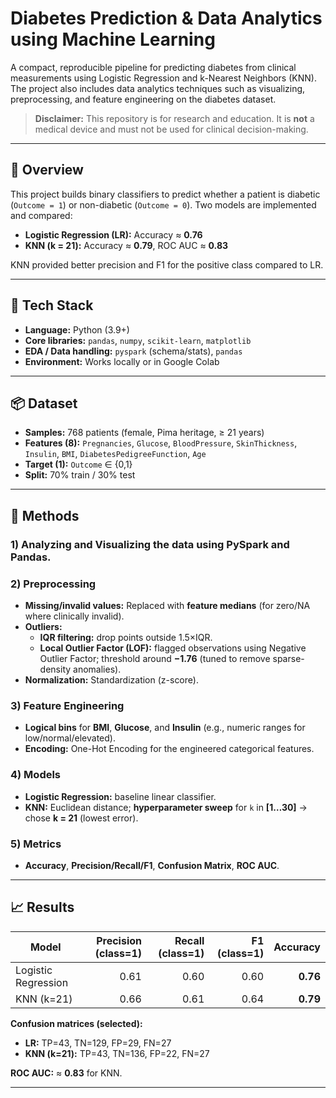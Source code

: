 # Diabetes Prediction & Data Analytics using Machine Learning

A compact, reproducible pipeline for predicting diabetes from clinical measurements using Logistic Regression and k-Nearest Neighbors (KNN). The project also includes data analytics techniques such as visualizing, preprocessing, and feature engineering on the diabetes dataset.

> **Disclaimer:** This repository is for research and education. It is **not** a medical device and must not be used for clinical decision-making.

---

## 🔎 Overview

This project builds binary classifiers to predict whether a patient is diabetic (`Outcome = 1`) or non-diabetic (`Outcome = 0`). Two models are implemented and compared:

- **Logistic Regression (LR):** Accuracy ≈ **0.76**  
- **KNN (k = 21):** Accuracy ≈ **0.79**, ROC AUC ≈ **0.83**

KNN provided better precision and F1 for the positive class compared to LR.

---

## 🧰 Tech Stack

- **Language:** Python (3.9+)
- **Core libraries:** `pandas`, `numpy`, `scikit-learn`, `matplotlib`
- **EDA / Data handling:** `pyspark` (schema/stats), `pandas`
- **Environment:** Works locally or in Google Colab

---

## 📦 Dataset

- **Samples:** 768 patients (female, Pima heritage, ≥ 21 years)  
- **Features (8):** `Pregnancies`, `Glucose`, `BloodPressure`, `SkinThickness`, `Insulin`, `BMI`, `DiabetesPedigreeFunction`, `Age`  
- **Target (1):** `Outcome` ∈ {0,1}  
- **Split:** 70% train / 30% test
  
---

## 🧪 Methods

### 1) Analyzing and Visualizing the data using PySpark and Pandas.

### 2) Preprocessing
- **Missing/invalid values:** Replaced with **feature medians** (for zero/NA where clinically invalid).  
- **Outliers:**  
  - **IQR filtering:** drop points outside 1.5×IQR.  
  - **Local Outlier Factor (LOF):** flagged observations using Negative Outlier Factor; threshold around **−1.76** (tuned to remove sparse-density anomalies).  
- **Normalization:** Standardization (z-score).

### 3) Feature Engineering
- **Logical bins** for **BMI**, **Glucose**, and **Insulin** (e.g., numeric ranges for low/normal/elevated).  
- **Encoding:** One-Hot Encoding for the engineered categorical features.

### 4) Models
- **Logistic Regression:** baseline linear classifier.  
- **KNN:** Euclidean distance; **hyperparameter sweep** for `k` in **[1…30]** → chose **k = 21** (lowest error).

### 5) Metrics
- **Accuracy**, **Precision/Recall/F1**, **Confusion Matrix**, **ROC AUC**.

---

## 📈 Results 

| Model | Precision (class=1) | Recall (class=1) | F1 (class=1) | Accuracy |
|---|---:|---:|---:|---:|
| Logistic Regression | 0.61 | 0.60 | 0.60 | **0.76** |
| KNN (k=21) | 0.66 | 0.61 | 0.64 | **0.79** |

**Confusion matrices (selected):**
- **LR:** TP=43, TN=129, FP=29, FN=27  
- **KNN (k=21):** TP=43, TN=136, FP=22, FN=27
  
**ROC AUC:** ≈ **0.83** for KNN.

---
